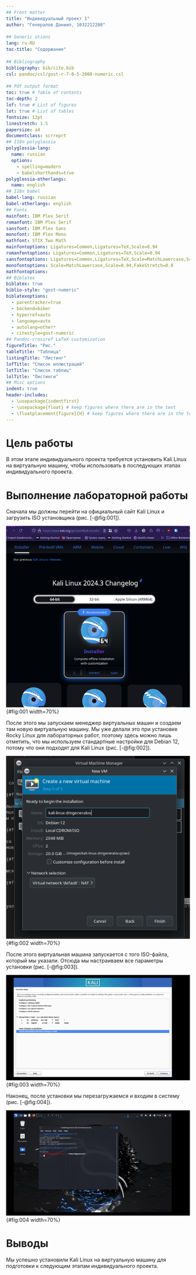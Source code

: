 ```yaml
---
## Front matter
title: "Индивидуальный проект 1"
author: "Генералов Даниил, 1032212280"

## Generic otions
lang: ru-RU
toc-title: "Содержание"

## Bibliography
bibliography: bib/cite.bib
csl: pandoc/csl/gost-r-7-0-5-2008-numeric.csl

## Pdf output format
toc: true # Table of contents
toc-depth: 2
lof: true # List of figures
lot: true # List of tables
fontsize: 12pt
linestretch: 1.5
papersize: a4
documentclass: scrreprt
## I18n polyglossia
polyglossia-lang:
  name: russian
  options:
	- spelling=modern
	- babelshorthands=true
polyglossia-otherlangs:
  name: english
## I18n babel
babel-lang: russian
babel-otherlangs: english
## Fonts
mainfont: IBM Plex Serif
romanfont: IBM Plex Serif
sansfont: IBM Plex Sans
monofont: IBM Plex Mono
mathfont: STIX Two Math
mainfontoptions: Ligatures=Common,Ligatures=TeX,Scale=0.94
romanfontoptions: Ligatures=Common,Ligatures=TeX,Scale=0.94
sansfontoptions: Ligatures=Common,Ligatures=TeX,Scale=MatchLowercase,Scale=0.94
monofontoptions: Scale=MatchLowercase,Scale=0.94,FakeStretch=0.9
mathfontoptions:
## Biblatex
biblatex: true
biblio-style: "gost-numeric"
biblatexoptions:
  - parentracker=true
  - backend=biber
  - hyperref=auto
  - language=auto
  - autolang=other*
  - citestyle=gost-numeric
## Pandoc-crossref LaTeX customization
figureTitle: "Рис."
tableTitle: "Таблица"
listingTitle: "Листинг"
lofTitle: "Список иллюстраций"
lotTitle: "Список таблиц"
lolTitle: "Листинги"
## Misc options
indent: true
header-includes:
  - \usepackage{indentfirst}
  - \usepackage{float} # keep figures where there are in the text
  - \floatplacement{figure}{H} # keep figures where there are in the text
---
```


# Цель работы

В этом этапе индивидуального проекта требуется установить Kali Linux на виртуальную машину,
чтобы использовать в последующих этапах индивидуального проекта.


# Выполнение лабораторной работы

Сначала мы должны перейти на официальный сайт Kali Linux и загрузить ISO установщика (рис. [-@fig:001]).

![kali linux](image/Screenshot_0001.png){#fig:001 width=70%}

После этого мы запускаем менеджер виртуальных машин и создаем там новую виртуальную машину.
Мы уже делали это при установке Rocky Linux для лабораторных работ,
поэтому здесь можно лишь отметить, что мы используем стандартные настройки для Debian 12, потому что они подходят для Kali Linux (рис. [-@fig:002]).

![kali linux](image/Screenshot_0002.png){#fig:002 width=70%}

После этого виртуальная машина запускается с того ISO-файла, который мы указали.
Отсюда мы настраиваем все параметры установки (рис. [-@fig:003]).

![kali linux](image/Screenshot_0003.png){#fig:003 width=70%}

Наконец, после установки мы перезагружаемся и входим в систему (рис. [-@fig:004]).

![kali linux](image/Screenshot_0004.png){#fig:004 width=70%}

# Выводы

Мы успешно установили Kali Linux на виртуальную машину для подготовки к следующим этапам индивидуального проекта.
